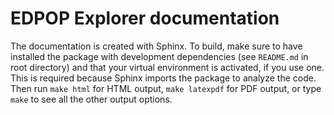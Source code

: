 # EDPOP Explorer documentation

The documentation is created with Sphinx. To build, make sure to have
installed the package with development dependencies (see `README.md`
in root directory) and that your virtual environment is activated,
if you use one. This is required because Sphinx imports the package
to analyze the code. Then run `make html` for HTML output, 
`make latexpdf` for PDF output, or type `make` to see all the other
output options.
